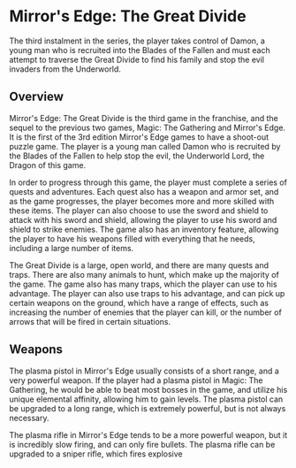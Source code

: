 # Mirror's Edge: The Great Divide

The third instalment in the series, the player takes control of Damon, a young man who is recruited into the Blades of the Fallen and must each attempt to traverse the Great Divide to find his family and stop the evil invaders from the Underworld.

## Overview

Mirror's Edge: The Great Divide is the third game in the franchise, and the sequel to the previous two games, Magic: The Gathering and Mirror's Edge. It is the first of the 3rd edition Mirror's Edge games to have a shoot-out puzzle game. The player is a young man called Damon who is recruited by the Blades of the Fallen to help stop the evil, the Underworld Lord, the Dragon of this game.

In order to progress through this game, the player must complete a series of quests and adventures. Each quest also has a weapon and armor set, and as the game progresses, the player becomes more and more skilled with these items. The player can also choose to use the sword and shield to attack with his sword and shield, allowing the player to use his sword and shield to strike enemies. The game also has an inventory feature, allowing the player to have his weapons filled with everything that he needs, including a large number of items.

The Great Divide is a large, open world, and there are many quests and traps. There are also many animals to hunt, which make up the majority of the game. The game also has many traps, which the player can use to his advantage. The player can also use traps to his advantage, and can pick up certain weapons on the ground, which have a range of effects, such as increasing the number of enemies that the player can kill, or the number of arrows that will be fired in certain situations.

## Weapons

The plasma pistol in Mirror's Edge usually consists of a short range, and a very powerful weapon. If the player had a plasma pistol in Magic: The Gathering, he would be able to beat most bosses in the game, and utilize his unique elemental affinity, allowing him to gain levels. The plasma pistol can be upgraded to a long range, which is extremely powerful, but is not always necessary.

The plasma rifle in Mirror's Edge tends to be a more powerful weapon, but it is incredibly slow firing, and can only fire bullets. The plasma rifle can be upgraded to a sniper rifle, which fires explosive